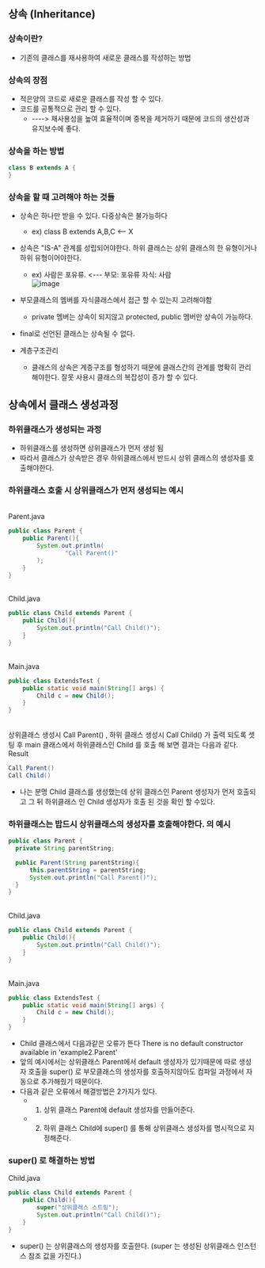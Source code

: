 ## 상속 (Inheritance)
### 상속이란?
- 기존의 클래스를 재사용하여 새로운 클래스를 작성하는 방법
### 상속의 장점
- 적은양의 코드로 새로운 클래스를 작성 할 수 있다.
- 코드를 공통적으로 관리 할  수 있다.
  - ----> 재사용성을 높여 효율적이며 중복을 제거하기 때문에 코드의 생산성과 유지보수에 좋다.
### 상속을 하는 방법
```java
class B extends A {
}
```
### 상속을 할 때 고려해야 하는 것들
- 상속은 하나만 받을 수 있다. 다중상속은 불가능하다
  - ex) class B extends A,B,C <-- X
- 상속은 "IS-A" 관계를 성립되어야한다. 하위 클래스는 상위 클래스의 한 유형이거나 하위 유형이어야한다.
  - ex) 사람은 포유류. <--- 부모: 포유류 자식: 사람
  <br> ![image](https://github.com/GukSense/Java-Study/assets/101082667/a352e356-c8b8-47c0-ab6d-f40f9ac000b2)

- 부모클래스의 멤버를 자식클래스에서 접근 할 수 있는지 고려해야함
  - private 멤버는 상속이 되지않고 protected, public 멤버만 상속이 가능하다.
- final로 선언된 클래스는 상속될 수 없다.
- 계층구조관리
  - 클래스의 상속은 계층구조를 형성하기 때문에 클래스간의 관계를 명확히 관리해야한다. 잘못 사용시 클래스의 복잡성이 증가 할 수 있다.
## 상속에서 클래스 생성과정
### 하위클래스가 생성되는 과정
- 하위클래스를 생성하면 상위클래스가 먼저 생성 됨
- 따라서 클래스가 상속받은 경우 하위클래스에서 반드시 상위 클래스의 생성자를 호출해야한다.
### 하위클래스 호출 시 상위클래스가 먼저 생성되는 예시
<br> Parent.java
```java
public class Parent {
    public Parent(){
        System.out.println(
                "Call Parent()"
        );
    }
}
```
<br> Child.java
```java
public class Child extends Parent {
    public Child(){        
        System.out.println("Call Child()");
    }
}
```
<br> Main.java
```java
public class ExtendsTest {
    public static void main(String[] args) {
        Child c = new Child();
    }
}
```

<br> 상위클래스 생성시 Call Parent() , 하위 클래스 생성시 Call Child() 가 출력 되도록 셋팅 후 main 클래스에서 하위클래스인 Child 를 호출 해 보면 결과는 다음과 같다.
<br> Result
```java
Call Parent()
Call Child()
```
- 나는 분명 Child 클래스를 생성했는데 상위 클래스인 Parent 생성자가 먼저 호출되고 그 뒤 하위클래스 인 Child 생성자가 호출 된 것을 확인 할 수있다.

### 하위클래스는 밥드시 상위클래스의 생성자를 호출해야한다. 의 예시
```java
public class Parent {
  private String parentString;

  public Parent(String parentString){
      this.parentString = parentString;
      System.out.println("Call Parent()");
  }
}
```
<br> Child.java
```java
public class Child extends Parent {
    public Child(){        
        System.out.println("Call Child()");
    }
}
```
<br> Main.java
```java
public class ExtendsTest {
    public static void main(String[] args) {
        Child c = new Child();
    }
}
```
- Child 클래스에서 다음과같은 오류가 뜬다 There is no default constructor available in 'example2.Parent' 
- 앞의 예시에서는 상위클래스 Parent에서 default 생성자가 있기때문에 따로 생성자 호출을 super() 로 부모클래스의 생성자를 호출하지않아도 컴파일 과정에서 자동으로 추가해줬기 때문이다.
- 다음과 같은 오류에서 해결방법은 2가지가 있다.
  - 1. 상위 클래스 Parent에 default 생성자를 만들어준다.
  - 2. 하위 클래스 Child에 super() 를 통해 상위클래스 생성자를 명시적으로 지정해준다.<br>
### super() 로 해결하는 방법
Child.java
```java
public class Child extends Parent {
    public Child(){
        super("상위클래스 스트링");        
        System.out.println("Call Child()");
    }
}
```
- super() 는 상위클래스의 생성자를 호출한다. (super 는 생성된 상위클래스 인스턴스 참조 값을 가진다.)
